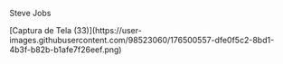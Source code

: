
<p> Steve Jobs</p>
[Captura de Tela (33)](https://user-images.githubusercontent.com/98523060/176500557-dfe0f5c2-8bd1-4b3f-b82b-b1afe7f26eef.png)

